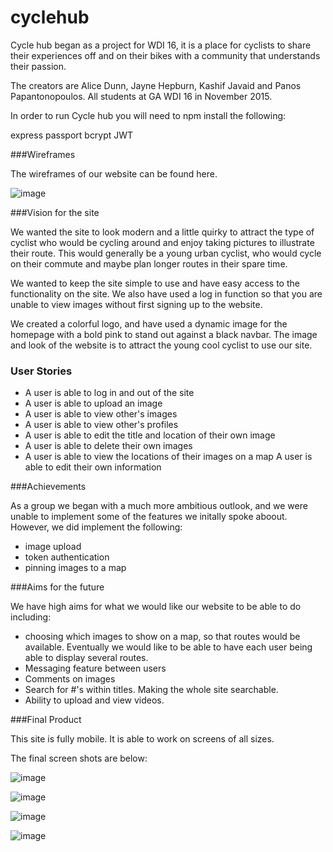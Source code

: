 # cyclehub

Cycle hub began as a project for WDI 16, it is a place for cyclists to share their experiences off and on their bikes with a community that understands their passion.

The creators are Alice Dunn, Jayne Hepburn, Kashif Javaid and 
Panos Papantonopoulos. All students at GA WDI 16 in November 2015.

In order to run Cycle hub you will need to npm install the following:

express
passport
bcrypt
JWT



###Wireframes

The wireframes of our website can be found here.

![image](http://i.imgur.com/1G1KINd.png)

###Vision for the site

We wanted the site to look modern and a little quirky to attract the type of cyclist who would be cycling around and enjoy taking pictures to illustrate their route. This would generally be a young urban cyclist, who would cycle on their commute and maybe plan longer routes in their spare time. 

We wanted to keep the site simple to use and have easy access to the functionality on the site. We also have used a log in function so that you are unable to view images without first signing up to the website. 

We created a colorful logo, and have used a dynamic image for the homepage with a bold pink to stand out against a black navbar. The image and look of the website is to attract the young cool cyclist to use our site. 

### User Stories

 - A user is able to log in and out of the site
 - A user is able to upload an image
 - A user is able to view other's images 
 - A user is able to view other's profiles
 - A user is able to edit the title and location of their own image
 - A user is able to delete their own images
 - A user is able to view the locations of their images on a map
 A user is able to edit their own information

###Achievements

As a group we began with a much more ambitious outlook, and we were unable to implement some of the features we initally spoke aboout. However, we did implement the following:

- image upload
- token authentication
- pinning images to a map


###Aims for the future

We have high aims for what we would like our website to be able to do including:

- choosing which images to show on a map, so that routes would be available. Eventually we would like to be able to have each user being able to display several routes.
- Messaging feature between users
- Comments on images
- Search for #'s within titles. Making the whole site searchable.
- Ability to upload and view videos.

###Final Product

This site is fully mobile. It is able to work on screens of all sizes.

The final screen shots are below:

![image](http://i.imgur.com/JaB0lB0.png)

![image](http://i.imgur.com/MOmUKqi.png)

![image](http://i.imgur.com/DNekBg5.png)

![image](http://i.imgur.com/1nCu1nq.png)

